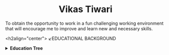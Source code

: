 <h1 align="center">Vikas Tiwari</h1>  

To obtain the opportunity to work in a fun challenging working environment that will encourage me to  improve and  learn new  and  necessary skills.

<h2align="center"> ↙️EDUCATIONAL BACKGROUND </h2>
<!-- Education Details of Vikas -->
<details close="close">
  <summary><b>Education Tree </b></summary>
  <ol><br/>
    <li>
      🔽GRADUATION 🔽
      </li>
    <br/>
    
| ***Degree/Qualification*** | ***Institute/School*** | ***Aggregate*** | ***Session*** |
| :------: | :------: | :------: | :------: |
| Bachelor of Computer Applications | GLA University, Mathura | 6.10 CGPA | 2015-2018 |
<br/>




~~~# EDUCATION :mortar_board:


### Master of Computer Applications
- KIET Group of Institutions,Ghaziabad  
  - 2018-2021


### Bachelor of Computer Applications  
- GLA University, Mathura  
  - 07/2015 - 06/2018 
  
  
### Intermediate  
- GOPIRAM PALIWAL INTER COLLEGE, ALIGARH  
  - 2015 
  
### High School  
 - KAMLA UCHATTAR M. V. ALIGARH
   - 2012    


## LANGUAGES 

 - HTML  
 - CSS  
 - C  
 - java
 

## SKILLS  
- Internet of Things  
- UNITY 3D 


## PROJECTS EXPOSURE  :bulb:

- Department Student Portal -(01/2018 - 05/2018)  
  - Technology, HTML & CSS WordPress CMS  
- Fire Fighting Robo -(01/2019 - 03/2019  
  - Technology: IOT, C  
- Infinite Runner 3D -(06/2020 - 12/2020)  
  - Technology: Unity, Maya, C# 


## WORKSHOP/SEMINAR  :pencil:

- Participated in Kalam Annual Project and Poster Technical Competition KAPP Tec- 2019) at **AKTU Level**.  
- Attended workshop on Cloud Computing.   
- Attended the guest lecture on cloud given by **Microsoft's CEO (Mr.Magnus Martensson)**.  
- Attended a workshop on Big Data & Hadoop  


## ACHIEVEMENTS  :trophy:

- Secured third position at National Project Completion **"Karmana"** held at KIET College.  
- Coordinator and member of Departmental Hobby club.  
- Coordinator in National Sports Fest **"Maitree"** at University Level.  

## PERSONAL DETAIL

**Name**:- Vikas Tiwari  
**(DOB)**:- DD/MM/YYYY  
**Blood Group**:- B+  
**Contact No**:- **********  
**Permanent Address**:- XXXXXXXXXXXXXXXYYYYYYYYYYYYYYZZZZZZZZZZZ  


## PARENTS DETAILS

**Father Name**:- XYZ  
**(DOB)**:- DD/MM/YYYY  
**Mother Name**:- XYZ  
**(DOB)**:- DD/MM/YYYY  







